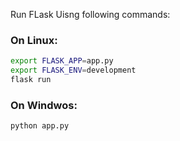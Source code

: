 Run FLask Uisng following commands:


### On Linux:

```bash
export FLASK_APP=app.py
export FLASK_ENV=development
flask run
```

### On Windwos:

```bash
python app.py
```
